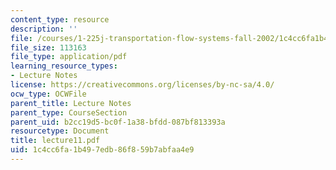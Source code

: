 ```yaml
---
content_type: resource
description: ''
file: /courses/1-225j-transportation-flow-systems-fall-2002/1c4cc6fa1b497edb86f859b7abfaa4e9_lecture11.pdf
file_size: 113163
file_type: application/pdf
learning_resource_types:
- Lecture Notes
license: https://creativecommons.org/licenses/by-nc-sa/4.0/
ocw_type: OCWFile
parent_title: Lecture Notes
parent_type: CourseSection
parent_uid: b2cc19d5-bc0f-1a38-bfdd-087bf813393a
resourcetype: Document
title: lecture11.pdf
uid: 1c4cc6fa-1b49-7edb-86f8-59b7abfaa4e9
---
```


